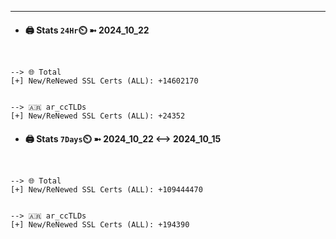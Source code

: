 

---
- #### 🖨️ **Stats** `24Hr`⏲️ ➼ 2024_10_22
```console


--> 🌐 Total
[+] New/ReNewed SSL Certs (ALL): +14602170


--> 🇦🇷 ar_ccTLDs
[+] New/ReNewed SSL Certs (ALL): +24352

```

- #### 🖨️ **Stats** `7Days`⏲️ ➼ 2024_10_22 <--> 2024_10_15
```console


--> 🌐 Total
[+] New/ReNewed SSL Certs (ALL): +109444470


--> 🇦🇷 ar_ccTLDs
[+] New/ReNewed SSL Certs (ALL): +194390

```

